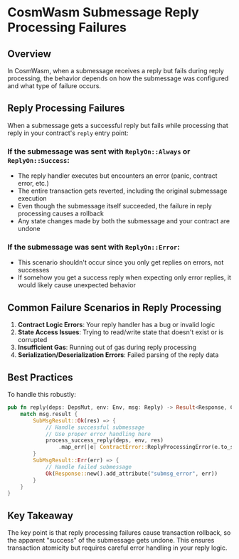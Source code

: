 # CosmWasm Submessage Reply Processing Failures

## Overview

In CosmWasm, when a submessage receives a reply but fails during reply processing, the behavior depends on how the submessage was configured and what type of failure occurs.

## Reply Processing Failures

When a submessage gets a successful reply but fails while processing that reply in your contract's `reply` entry point:

### If the submessage was sent with `ReplyOn::Always` or `ReplyOn::Success`:
- The reply handler executes but encounters an error (panic, contract error, etc.)
- The entire transaction gets reverted, including the original submessage execution
- Even though the submessage itself succeeded, the failure in reply processing causes a rollback
- Any state changes made by both the submessage and your contract are undone

### If the submessage was sent with `ReplyOn::Error`:
- This scenario shouldn't occur since you only get replies on errors, not successes
- If somehow you get a success reply when expecting only error replies, it would likely cause unexpected behavior

## Common Failure Scenarios in Reply Processing

1. **Contract Logic Errors**: Your reply handler has a bug or invalid logic
2. **State Access Issues**: Trying to read/write state that doesn't exist or is corrupted
3. **Insufficient Gas**: Running out of gas during reply processing
4. **Serialization/Deserialization Errors**: Failed parsing of the reply data

## Best Practices

To handle this robustly:

```rust
pub fn reply(deps: DepsMut, env: Env, msg: Reply) -> Result<Response, ContractError> {
    match msg.result {
        SubMsgResult::Ok(res) => {
            // Handle successful submessage
            // Use proper error handling here
            process_success_reply(deps, env, res)
                .map_err(|e| ContractError::ReplyProcessingError(e.to_string()))
        }
        SubMsgResult::Err(err) => {
            // Handle failed submessage
            Ok(Response::new().add_attribute("submsg_error", err))
        }
    }
}
```

## Key Takeaway

The key point is that reply processing failures cause transaction rollback, so the apparent "success" of the submessage gets undone. This ensures transaction atomicity but requires careful error handling in your reply logic.